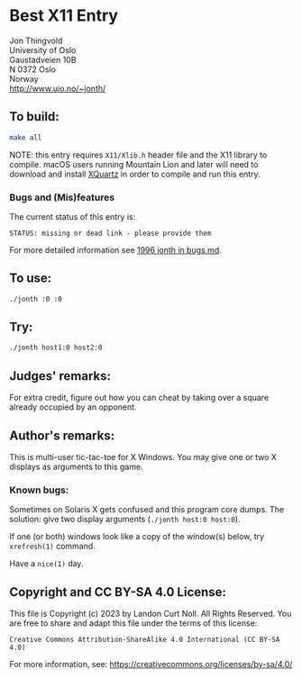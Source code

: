 # Best X11 Entry

Jon Thingvold\
University of Oslo\
Gaustadveien 10B\
N 0372 Oslo\
Norway\
http://www.uio.no/~jonth/

## To build:

```sh
make all
```

NOTE: this entry requires `X11/Xlib.h` header file and the X11 library to
compile. macOS users running Mountain Lion and later will need to download and
install [XQuartz](https://www.xquartz.org) in order to compile and run this
entry.


### Bugs and (Mis)features

The current status of this entry is:

```
STATUS: missing or dead link - please provide them
```

For more detailed information see [1996 jonth in bugs.md](/bugs.md#1996-jonth).


## To use:

```sh
./jonth :0 :0
```

## Try:

```sh
./jonth host1:0 host2:0
```

## Judges' remarks:


For extra credit, figure out how you can cheat by taking over a square already
occupied by an opponent.

## Author's remarks:

This is multi-user tic-tac-toe for X Windows. You may give one or two X displays
as arguments to this game.

### Known bugs:

Sometimes on Solaris X gets confused and this program core dumps. The solution:
give two display arguments (`./jonth host:0 host:0`).

If one (or both) windows look like a copy of the window(s) below, try
`xrefresh(1)` command.

Have a `nice(1)` day.

## Copyright and CC BY-SA 4.0 License:

This file is Copyright (c) 2023 by Landon Curt Noll.  All Rights Reserved.
You are free to share and adapt this file under the terms of this license:

    Creative Commons Attribution-ShareAlike 4.0 International (CC BY-SA 4.0)

For more information, see: https://creativecommons.org/licenses/by-sa/4.0/
